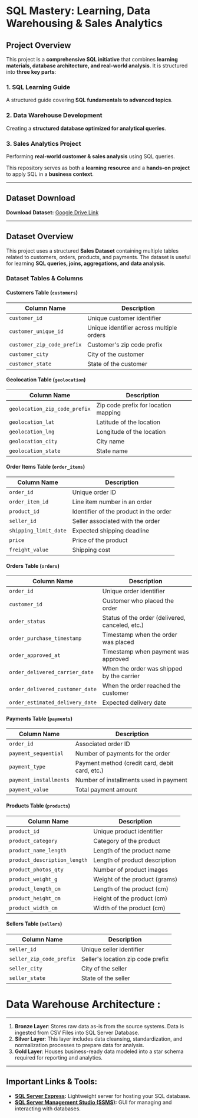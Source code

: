 #  SQL Mastery: Learning, Data Warehousing & Sales Analytics  

##  Project Overview  
This project is a **comprehensive SQL initiative** that combines **learning materials, database architecture, and real-world analysis**. It is structured into **three key parts**:  

### **1. SQL Learning Guide**  
 A structured guide covering **SQL fundamentals to advanced topics**.  

### **2. Data Warehouse Development**  
 Creating a **structured database optimized for analytical queries**.  

### **3. Sales Analytics Project**  
 Performing **real-world customer & sales analysis** using SQL queries.  

This repository serves as both a **learning resource** and a **hands-on project** to apply SQL in a **business context**.  



---

## Dataset Download
**Download Dataset:** [Google Drive Link](YOUR_GOOGLE_DRIVE_LINK_HERE)

---

##  Dataset Overview
This project uses a structured **Sales Dataset** containing multiple tables related to customers, orders, products, and payments. The dataset is useful for learning **SQL queries, joins, aggregations, and data analysis**.

###  Dataset Tables & Columns

####  **Customers Table (`customers`)**
| Column Name                | Description |
|----------------------------|-------------|
| `customer_id`              | Unique customer identifier |
| `customer_unique_id`       | Unique identifier across multiple orders |
| `customer_zip_code_prefix` | Customer's zip code prefix |
| `customer_city`            | City of the customer |
| `customer_state`           | State of the customer |

####  **Geolocation Table (`geolocation`)**
| Column Name                 | Description |
|-----------------------------|-------------|
| `geolocation_zip_code_prefix` | Zip code prefix for location mapping |
| `geolocation_lat`           | Latitude of the location |
| `geolocation_lng`           | Longitude of the location |
| `geolocation_city`          | City name |
| `geolocation_state`         | State name |

####  **Order Items Table (`order_items`)**
| Column Name          | Description |
|----------------------|-------------|
| `order_id`          | Unique order ID |
| `order_item_id`     | Line item number in an order |
| `product_id`        | Identifier of the product in the order |
| `seller_id`         | Seller associated with the order |
| `shipping_limit_date` | Expected shipping deadline |
| `price`             | Price of the product |
| `freight_value`     | Shipping cost |

####  **Orders Table (`orders`)**
| Column Name                  | Description |
|------------------------------|-------------|
| `order_id`                   | Unique order identifier |
| `customer_id`                | Customer who placed the order |
| `order_status`               | Status of the order (delivered, canceled, etc.) |
| `order_purchase_timestamp`   | Timestamp when the order was placed |
| `order_approved_at`          | Timestamp when payment was approved |
| `order_delivered_carrier_date` | When the order was shipped by the carrier |
| `order_delivered_customer_date` | When the order reached the customer |
| `order_estimated_delivery_date` | Expected delivery date |

####  **Payments Table (`payments`)**
| Column Name          | Description |
|----------------------|-------------|
| `order_id`          | Associated order ID |
| `payment_sequential` | Number of payments for the order |
| `payment_type`      | Payment method (credit card, debit card, etc.) |
| `payment_installments` | Number of installments used in payment |
| `payment_value`     | Total payment amount |

####  **Products Table (`products`)**
| Column Name              | Description |
|--------------------------|-------------|
| `product_id`            | Unique product identifier |
| `product_category`      | Category of the product |
| `product_name_length`   | Length of the product name |
| `product_description_length` | Length of product description |
| `product_photos_qty`    | Number of product images |
| `product_weight_g`      | Weight of the product (grams) |
| `product_length_cm`     | Length of the product (cm) |
| `product_height_cm`     | Height of the product (cm) |
| `product_width_cm`      | Width of the product (cm) |

####  **Sellers Table (`sellers`)**
| Column Name               | Description |
|---------------------------|-------------|
| `seller_id`              | Unique seller identifier |
| `seller_zip_code_prefix` | Seller's location zip code prefix |
| `seller_city`            | City of the seller |
| `seller_state`           | State of the seller |


# Data Warehouse Architecture :

---

1. **Bronze Layer**: Stores raw data as-is from the source systems. Data is ingested from CSV Files into SQL Server Database.
2. **Silver Layer**: This layer includes data cleansing, standardization, and normalization processes to prepare data for analysis.
3. **Gold Layer**: Houses business-ready data modeled into a star schema required for reporting and analytics.

---


##  Important Links & Tools:

- **[SQL Server Express](https://www.microsoft.com/en-us/sql-server/sql-server-downloads):** Lightweight server for hosting your SQL database.
- **[SQL Server Management Studio (SSMS)](https://learn.microsoft.com/en-us/sql/ssms/download-sql-server-management-studio-ssms?view=sql-server-ver16):** GUI for managing and interacting with databases.




